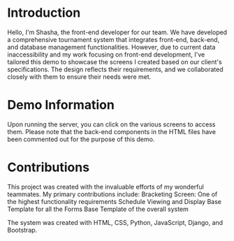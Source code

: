 # Introduction
Hello, I'm Shasha, the front-end developer for our team. We have developed a comprehensive tournament system that integrates front-end, back-end, and database management functionalities. However, due to current data inaccessibility and my work focusing on front-end development, I've tailored this demo to showcase the screens I created based on our client's specifications. The design reflects their requirements, and we collaborated closely with them to ensure their needs were met.

# Demo Information
Upon running the server, you can click on the various screens to access them. Please note that the back-end components in the HTML files have been commented out for the purpose of this demo.

# Contributions
This project was created with the invaluable efforts of my wonderful teammates. My primary contributions include:
Bracketing Screen: One of the highest functionality requirements
Schedule Viewing and Display
Base Template for all the Forms
Base Template of the overall system

The system was created with HTML, CSS, Python, JavaScript, Django, and Bootstrap.
